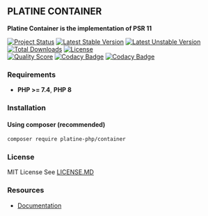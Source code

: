 ## PLATINE CONTAINER
**Platine Container is the implementation of PSR 11**

[![Project Status](http://opensource.box.com/badges/active.svg)](http://opensource.box.com/badges)
[![Latest Stable Version](https://poser.pugx.org/platine-php/container/v)](https://packagist.org/packages/platine-php/container)
[![Latest Unstable Version](https://poser.pugx.org/platine-php/container/v/unstable)](https://packagist.org/packages/platine-php/container)
[![Total Downloads](https://poser.pugx.org/platine-php/container/downloads)](https://packagist.org/packages/platine-php/container)
[![License](https://poser.pugx.org/platine-php/container/license)](https://packagist.org/packages/platine-php/container)  
[![Quality Score](https://img.shields.io/scrutinizer/g/platine-php/container.svg?style=flat-square)](https://scrutinizer-ci.com/g/platine-php/container)
[![Codacy Badge](https://app.codacy.com/project/badge/Grade/20d2e0e851a44b3dadb0493955b45b46)](https://app.codacy.com/gh/platine-php/container/dashboard?utm_source=gh&utm_medium=referral&utm_content=&utm_campaign=Badge_grade)
[![Codacy Badge](https://app.codacy.com/project/badge/Coverage/20d2e0e851a44b3dadb0493955b45b46)](https://app.codacy.com/gh/platine-php/container/dashboard?utm_source=gh&utm_medium=referral&utm_content=&utm_campaign=Badge_coverage)

### Requirements 
- **PHP >= 7.4**, **PHP 8** 

### Installation
#### Using composer (recommended)
```bash
composer require platine-php/container
```

### License
MIT License See [LICENSE.MD](LICENSE.MD)


### Resources
- [Documentation](https://docs.platine-php.com/packages/container)
